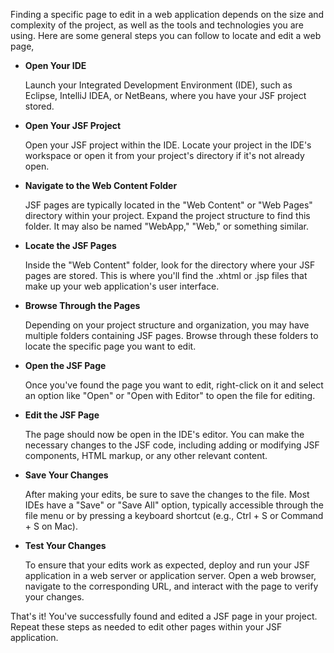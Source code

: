 Finding a specific page to edit in a web application depends on the size and complexity of the project, as well as the tools and technologies you are using. Here are some general steps you can follow to locate and edit a web page,

* **Open Your IDE**

  Launch your Integrated Development Environment (IDE), such as Eclipse, IntelliJ IDEA, or NetBeans, where you have your JSF project stored.

* **Open Your JSF Project**

  Open your JSF project within the IDE. Locate your project in the IDE's workspace or open it from your project's directory if it's not already 
  open.

* **Navigate to the Web Content Folder**

  JSF pages are typically located in the "Web Content" or "Web Pages" directory within your project. Expand the project structure to find this 
  folder. It may also be named "WebApp," "Web," or something similar.

* **Locate the JSF Pages**

  Inside the "Web Content" folder, look for the directory where your JSF pages are stored. This is where you'll find the .xhtml or .jsp files 
  that make up your web application's user interface.

* **Browse Through the Pages**

  Depending on your project structure and organization, you may have multiple folders containing JSF pages. Browse through these folders to 
  locate the specific page you want to edit.

* **Open the JSF Page**

  Once you've found the page you want to edit, right-click on it and select an option like "Open" or "Open with Editor" to open the file for 
  editing.

* **Edit the JSF Page**

  The page should now be open in the IDE's editor. You can make the necessary changes to the JSF code, including adding or modifying JSF 
  components, HTML markup, or any other relevant content.

* **Save Your Changes**

  After making your edits, be sure to save the changes to the file. Most IDEs have a "Save" or "Save All" option, typically accessible through 
  the file menu or by pressing a keyboard shortcut (e.g., Ctrl + S or Command + S on Mac).

* **Test Your Changes**

  To ensure that your edits work as expected, deploy and run your JSF application in a web server or application server. Open a web browser, 
  navigate to the corresponding URL, and interact with the page to verify your changes.

That's it! You've successfully found and edited a JSF page in your project. Repeat these steps as needed to edit other pages within your JSF application.
